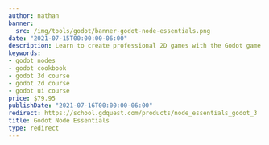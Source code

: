 ```yaml
---
author: nathan
banner:
  src: /img/tools/godot/banner-godot-node-essentials.png
date: "2021-07-15T00:00:00-06:00"
description: Learn to create professional 2D games with the Godot game engine.
keywords:
- godot nodes
- godot cookbook
- godot 3d course
- godot 2d course
- godot ui course
price: $79.95
publishDate: "2021-07-16T00:00:00-06:00"
redirect: https://school.gdquest.com/products/node_essentials_godot_3
title: Godot Node Essentials
type: redirect
---
```

